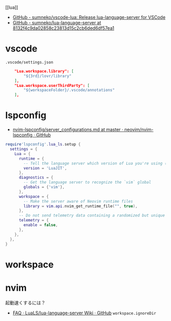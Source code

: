[[lua]]

- [GitHub - sumneko/vscode-lua: Release lua-language-server for VSCode](https://github.com/sumneko/vscode-lua)
- [GitHub - sumneko/lua-language-server at 8132f4c9da02858c23813d15c2cb6ded6df57ea1](https://github.com/sumneko/lua-language-server/tree/8132f4c9da02858c23813d15c2cb6ded6df57ea1)

# vscode
`.vscode/settings.json`
```json
    "Lua.workspace.library": [
        "${3rd}/lovr/library"
    ],
    "Lua.workspace.userThirdParty": [
        "${workspaceFolder}/.vscode/annotations"
    ],
```

# lspconfig
- [nvim-lspconfig/server_configurations.md at master · neovim/nvim-lspconfig · GitHub](https://github.com/neovim/nvim-lspconfig/blob/master/doc/server_configurations.md#lua_ls)

```lua
require'lspconfig'.lua_ls.setup {
  settings = {
    Lua = {
      runtime = {
        -- Tell the language server which version of Lua you're using (most likely LuaJIT in the case of Neovim)
        version = 'LuaJIT',
      },
      diagnostics = {
        -- Get the language server to recognize the `vim` global
        globals = {'vim'},
      },
      workspace = {
        -- Make the server aware of Neovim runtime files
        library = vim.api.nvim_get_runtime_file("", true),
      },
      -- Do not send telemetry data containing a randomized but unique identifier
      telemetry = {
        enable = false,
      },
    },
  },
}
```

# workspace

# nvim
起動速くするには？
- [FAQ · LuaLS/lua-language-server Wiki · GitHub](https://github.com/LuaLS/lua-language-server/wiki/FAQ#how-can-i-improve-startup-speeds)
 `workspace.ignoreDir`
 
